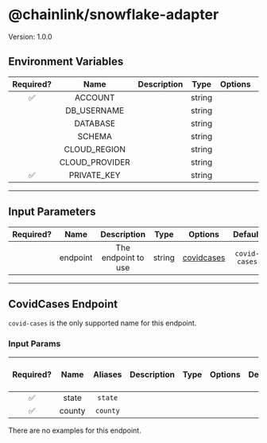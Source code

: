 # @chainlink/snowflake-adapter

Version: 1.0.0

## Environment Variables

| Required? |      Name      | Description |  Type  | Options |          Default           |
| :-------: | :------------: | :---------: | :----: | :-----: | :------------------------: |
|    ✅     |    ACCOUNT     |             | string |         |                            |
|           |  DB_USERNAME   |             | string |         |                            |
|           |    DATABASE    |             | string |         | `COVID19_BY_STARSCHEMA_DM` |
|           |     SCHEMA     |             | string |         |          `PUBLIC`          |
|           |  CLOUD_REGION  |             | string |         |                            |
|           | CLOUD_PROVIDER |             | string |         |                            |
|    ✅     |  PRIVATE_KEY   |             | string |         |                            |

---

## Input Parameters

| Required? |   Name   |     Description     |  Type  |              Options               |    Default    |
| :-------: | :------: | :-----------------: | :----: | :--------------------------------: | :-----------: |
|           | endpoint | The endpoint to use | string | [covidcases](#covidcases-endpoint) | `covid-cases` |

---

## CovidCases Endpoint

`covid-cases` is the only supported name for this endpoint.

### Input Params

| Required? |  Name  | Aliases  | Description | Type | Options | Default | Depends On | Not Valid With |
| :-------: | :----: | :------: | :---------: | :--: | :-----: | :-----: | :--------: | :------------: |
|    ✅     | state  | `state`  |             |      |         |         |            |                |
|    ✅     | county | `county` |             |      |         |         |            |                |

There are no examples for this endpoint.
